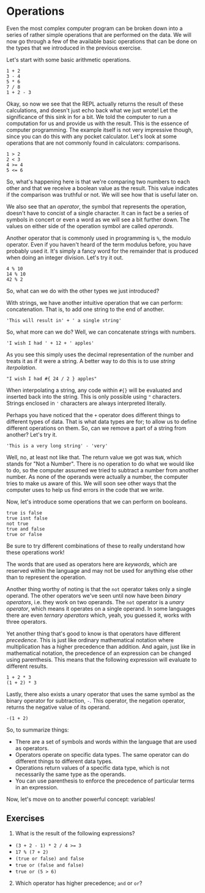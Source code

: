 # Operations

Even the most complex computer program can be broken down into a series of rather simple operations that are performed on the data. We will now go through a few of the available basic operations that can be done on the types that we introduced in the previous exercise.

Let's start with some basic arithmetic operations.

    1 + 2
    3 - 4
    5 * 6
    7 / 8
    1 + 2 - 3

Okay, so now we see that the REPL actually returns the result of these calculations, and doesn't just echo back what we just wrote! Let the significance of this sink in for a bit. We told the computer to run a computation for us and provide us with the result. This is the essence of computer programming. The example itself is not very impressive though, since you can do this with any pocket calculator. Let's look at some operations that are not commonly found in calculators: comparisons.

    1 > 2
    2 < 3
    4 >= 4
    5 <= 6

So, what's happening here is that we're comparing two numbers to each other and that we receive a boolean value as the result. This value indicates if the comparison was truthful or not. We will see how that is useful later on.

We also see that an *operator*, the symbol that represents the operation, doesn't have to concist of a single character. It can in fact be a series of symbols in concert or even a word as we will see a bit further down. The values on either side of the operation symbol are called *operands*.

Another operator that is commonly used in programming is `%`, the modulo operator. Even if you haven't heard of the term modulus before, you have probably used it. It's simply a fancy word for the remainder that is produced when doing an integer division. Let's try it out.

    4 % 10
    14 % 10
    42 % 2

So, what can we do with the other types we just introduced?

With strings, we have another intuitive operation that we can perform: concatenation. That is, to add one string to the end of another.

    'This will result in' + ' a single string'

So, what more can we do? Well, we can concatenate strings with numbers.

    'I wish I had ' + 12 + ' apples'

As you see this simply uses the decimal representation of the number and treats it as if it were a string. A better way to do this is to use *string iterpolation*.

    "I wish I had #{ 24 / 2 } apples"

When interpolating a string, any code within `#{}` will be evaluated and inserted back into the string. This is only possible using `"` characters. Strings enclosed in `'` characters are always interpreted literally.

Perhaps you have noticed that the `+` operator does different things to different types of data. That is what data types are for; to allow us to define different operations on them. So, can we remove a part of a string from another? Let's try it.

    'This is a very long string' - 'very'

Well, no, at least not like that. The return value we got was `NaN`, which stands for "Not a Number". There is no operation to do what we would like to do, so the computer assumed we tried to subtract a number from another number. As none of the operands were actually a number, the computer tries to make us aware of this. We will soon see other ways that the computer uses to help us find errors in the code that we write.

Now, let's introduce some operations that we can perform on booleans.

    true is false
    true isnt false
    not true
    true and false
    true or false

Be sure to try different combinations of these to really understand how these operations work!

The words that are used as operators here are *keywords*, which are reserved within the language and may not be used for anything else other than to represent the operation.

Another thing worthy of noting is that the `not` operator takes only a single operand. The other operators we've seen until now have been *binary operators*, i.e. they work on two operands. The `not` operator is a *unary operator*, which means it operates on a single operand. In some languages there are even *ternary operators* which, yeah, you guessed it, works with three operators.

Yet another thing that's good to know is that operators have different *precedence*. This is just like ordinary mathematical notation where multiplication has a higher precedence than addition. And again, just like in mathematical notation, the precedence of an expression can be changed using parenthesis. This means that the following expression will evaluate to different results.

    1 + 2 * 3
    (1 + 2) * 3

Lastly, there also exists a unary operator that uses the same symbol as the binary operator for subtraction, `-`. This operator, the negation operator, returns the negative value of its operand.

    -(1 + 2)

So, to summarize things:

* There are a set of symbols and words within the language that are used as operators.
* Operators operate on specific data types. The same operator can do different things to different data types.
* Operations return values of a specific data type, which is not necessarily the same type as the operands.
* You can use parenthesis to enforce the precedence of particular terms in an expression.

Now, let's move on to another powerful concept: variables!

## Exercises

1. What is the result of the following expressions?

  * `(3 + 2 - 1) * 2 / 4 >= 3`
  * `17 % (7 + 2)`
  * `(true or false) and false`
  * `true or (false and false)`
  * `true or (5 > 6)`

2. Which operator has higher precedence; `and` or `or`?
